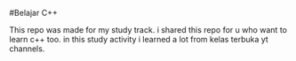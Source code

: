 #Belajar C++

This repo was made for my study track. i shared this repo for u who want to learn c++ too.
in this study activity i learned a lot from kelas terbuka yt channels.
